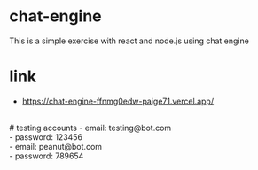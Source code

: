# chat-engine
This is a simple exercise with react and node.js using chat engine
 <br />
 # link
 - https://chat-engine-ffnmg0edw-paige71.vercel.app/
  <br />
 # testing accounts
- email: testing@bot.com  <br />
- password: 123456  <br />
- email: peanut@bot.com  <br />
- password: 789654
